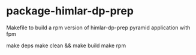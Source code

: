 # package-himlar-dp-prep
Makefile to build a rpm version of himlar-dp-prep pyramid application with fpm

make deps
make clean && make build
make rpm

